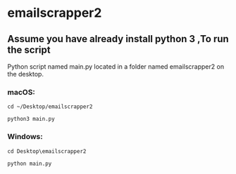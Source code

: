 # emailscrapper2


## Assume you have already install python 3 ,To run the script

Python script named main.py located in a folder named emailscrapper2 on the desktop.

### macOS:

```
cd ~/Desktop/emailscrapper2
```
```
python3 main.py
```


### Windows:
```
cd Desktop\emailscrapper2
```
```
python main.py
```
